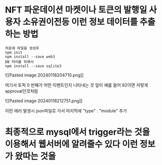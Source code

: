 # NFT 파운데이션 마켓이나 토큰의 발행일 사용자 소유권이전등 이런 정보 데이터를 추출하는 방법 

``` 
처음에 파일을 생성후 
npm init 
npm install --save web3
DB 처리를 위해서 
npm install --save sqlite3

```

![[Pasted image 20240118204710.png]]

여기서 토픽 0 번째가 어떤 이벤트인지 나타내는 것 
앞이 예를 들어 82이면 저렇게 approval인것처럼 

![[Pasted image 20240118212751.png]]

이런 에러 발생시 json파일로 가서 마지막에 
	"type" : "module" 추가 

# 최종적으로 mysql에서 trigger라는 것을 이용해서 웹서버에 알려줄수 있다 이런 정보가 왔따는 것을 
